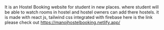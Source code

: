 It is an Hostel Booking website for student in new places. where student will be able to watch rooms in hostel and hostel owners can add there hostels. it is made with react js, tailwind css integrated with firebase here is the link please check out https://manojhostelbooking.netlify.app/
